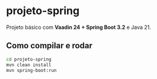 # projeto-spring

Projeto básico com **Vaadin 24 + Spring Boot 3.2** e Java 21.

## Como compilar e rodar

```bash
cd projeto-spring
mvn clean install
mvn spring-boot:run
